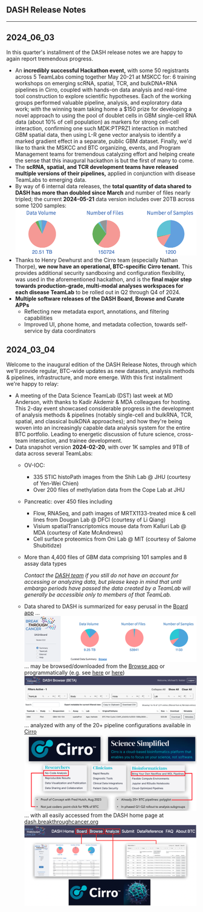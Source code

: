 
<style>
   .navbar { display: none; }
   .bs-sidebar
</style>

## DASH Release Notes
<hr>

## **2024_06_03**

In this quarter's installment of the DASH release notes we are happy to again report tremendous progress.

- An **incredibly successful Hackathon event,** with some 50 registrants across 5 TeamLabs coming together
May 20-21 at MSKCC for: 6 training workshops on emerging scRNA, spatial, TCR, and bulkDNA+RNA pipelines
in Cirro, coupled with hands-on data analysis and real-time tool construction to explore scientific hypotheses.
Each of the working groups performed valuable pipeline, analysis, and exploratory data work; with the winning team
taking home a $150 prize for developing a novel approach to using the pool of doublet cells in GBM single-cell
RNA data (about 10% of cell population) as markers for strong cell-cell interaction, confirming one such 
MDK:PTPRZ1 interaction in matched GBM spatial data, then using L-R gene vector analysis to identify a marked 
gradient effect in a separate, public GBM dataset.  Finally, we'd like to thank the MSKCC and BTC organizing,
events, and Program Management teams for tremendous catalyzing effort and helping create the sense that this
inaugural hackathon is but the first of many to come.
- The **scRNA, spatial, and TCR development teams have released multiple versions of their pipelines,** applied 
in conjunction with disease TeamLabs to emerging data.
- By way of 6 internal data releases, the **total quantity of data shared to DASH has more than
doubled since March** and number of files nearly tripled; the current **2024-05-21** data version
includes over 20TB across some 1200 samples:
![DASH-counts-2024-06](img/dash-counts-2024-06-03.png)
- Thanks to Henry Dewhurst and the Cirro team (especially Nathan Thorpe), **we now have an operational, BTC-specific
Cirro tenant.** This provides additional security sandboxing and configuration flexibility, was used in the 
aforementioned hackathon, and is the **final major step towards production-grade, multi-modal analyses workspaces
for each disease TeamLab** to be rolled out in Q2 through Q4 of 2024.
- **Multiple software releases of the DASH Board, Browse and Curate APPs**
    - Reflecting new metadata export, annotations, and filtering capabilities
	- Improved UI, phone home, and metadata collection, towards self-service by data coordinators


## **2024_03_04**

Welcome to the inaugural edition of the DASH Release Notes, through which we'll provide regular, BTC-wide updates as new datasets, analysis methods & pipelines, infrastructure, and more emerge.  With this first installment we're happy to relay:

- A meeting of the Data Science TeamLab (DST) last week at MD Anderson, with thanks to Kadir Akdemir & MDA colleagues for hosting.  This 2-day event showcased considerable progress in the development of analysis methods & pipelines (notably single-cell and bulkRNA, TCR, spatial, and classical bulkDNA approaches); and how they're being woven into an increasingly capable data analysis system for the entire BTC portfolio.  Leading to energetic discussion of future science, cross-team interaction, and trainee development.
- Data snapshot version **2024-02-20**, with over 1K samples and 9TB of data across several TeamLabs:
    - OV-IOC:
        - 335 STIC histoPath images from the Shih Lab @ JHU (courtesy of Yen-Wei Chien)
        - Over 200 files of methylation data from the Cope Lab at JHU
    - Pancreatic: over 450 files including
        - Flow, RNASeq, and path images of MRTX1133-treated mice & cell lines from Dougan Lab @ DFCI (courtesy of Li Qiang)
        - Visium spatialTranscriptomics mouse data from Kalluri Lab @ MDA (courtesy of Kate McAndrews)
        - Cell surface proteomics from Oni Lab @ MIT (courtesy of Salome Shubitidze)
    - More than 4,400 files of GBM data comprising 101 samples and 8 assay data types

        _Contact the [DASH team](mailto:dash@breakthroughcancer.org) if you still do not have an account for accessing or analyzing data, but please keep in mind that until embargo periods have passed the data created by a TeamLab will generally be accessible only to members of that TeamLab._

    - Data shared to DASH is summarized for easy perusal in the
	[Board app](https://board.breakthroughcancer.org) ...
![DASH-Board](img/dash-board.png)
    ... may be browsed/downloaded from the [Browse app](https://data.breakthroughcancer.org) or
	programmatically (e.g. see
	<a href="https://cloud.google.com/sdk/gcloud/reference/storage">here</a> or
	<a href="https://cloud.google.com/storage/docs/gsutil">here</a>)
    ![DASH-Board](img/dash-browse.png)
    ... analyzed with any of the 20+ pipeline configurations available in [Cirro](https://cirro.bio)
    ![Cirro](img/cirro-aims.png)
    ... with all easily accessed from the DASH home page at
    [dash.breakthroughcancer.org](https://dash.breakthroughcancer.org)
    ![DASH-HomePage](img/dash-home.png)
